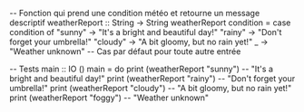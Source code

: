 -- Fonction qui prend une condition météo et retourne un message descriptif
weatherReport :: String -> String
weatherReport condition = case condition of
    "sunny"  -> "It's a bright and beautiful day!"
    "rainy"  -> "Don't forget your umbrella!"
    "cloudy" -> "A bit gloomy, but no rain yet!"
    _        -> "Weather unknown"  -- Cas par défaut pour toute autre entrée

-- Tests
main :: IO ()
main = do
    print (weatherReport "sunny")   -- "It's a bright and beautiful day!"
    print (weatherReport "rainy")   -- "Don't forget your umbrella!"
    print (weatherReport "cloudy")  -- "A bit gloomy, but no rain yet!"
    print (weatherReport "foggy")   -- "Weather unknown"
